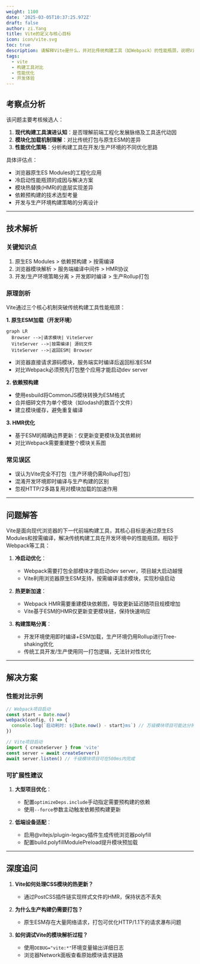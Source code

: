 ```yaml
---
weight: 1100
date: '2025-03-05T10:37:25.972Z'
draft: false
author: zi.Yang
title: Vite的定义与核心目标
icon: icon/vite.svg
toc: true
description: 请解释Vite是什么，并对比传统构建工具（如Webpack）的性能瓶颈，说明Vite的设计目标是如何解决开发环境启动慢、热更新延迟等问题的？
tags:
  - vite
  - 构建工具对比
  - 性能优化
  - 开发体验
---
```


## 考察点分析

该问题主要考核候选人：

1. **现代构建工具演进认知**：是否理解前端工程化发展脉络及工具迭代动因
2. **模块化加载机制理解**：对比传统打包与原生ESM的差异
3. **性能优化策略**：分析构建工具在开发/生产环境的不同优化思路

具体评估点：

- 浏览器原生ES Modules的工程化应用
- 冷启动性能瓶颈的成因与解决方案
- 模块热替换(HMR)的底层实现差异
- 依赖预构建的技术选型考量
- 开发与生产环境构建策略的分离设计

---

## 技术解析

### 关键知识点

1. 原生ES Modules > 依赖预构建 > 按需编译
2. 浏览器模块解析 > 服务端编译中间件 > HMR协议
3. 开发/生产环境策略分离 > 开发即时编译 > 生产Rollup打包

### 原理剖析

Vite通过三个核心机制突破传统构建工具性能瓶颈：

**1. 原生ESM加载（开发环境）**

```mermaid
graph LR
  Browser -->|请求模块| ViteServer
  ViteServer -->|按需编译| 源码文件
  ViteServer -->|返回ESM| Browser
```

- 浏览器直接请求源码模块，服务端实时编译后返回标准ESM
- 对比Webpack必须预先打包整个应用才能启动dev server

**2. 依赖预构建**

- 使用esbuild将CommonJS模块转换为ESM格式
- 合并细碎文件为单个模块（如lodash的数百个文件）
- 建立模块缓存，避免重复编译

**3. HMR优化**

- 基于ESM的精确边界更新：仅更新变更模块及其依赖树
- 对比Webpack需要重建整个模块关系图

### 常见误区

- 误认为Vite完全不打包（生产环境仍需Rollup打包）
- 混淆开发环境即时编译与生产构建的区别
- 忽视HTTP/2多路复用对模块加载的加速作用

---

## 问题解答

Vite是面向现代浏览器的下一代前端构建工具，其核心目标是通过原生ES Modules和按需编译，解决传统构建工具在开发环境中的性能瓶颈。相较于Webpack等工具：

1. **冷启动优化**：
   - Webpack需要打包全部模块才能启动dev server，项目越大启动越慢
   - Vite利用浏览器原生ESM支持，按需编译请求模块，实现秒级启动

2. **热更新加速**：
   - Webpack HMR需要重建模块依赖图，导致更新延迟随项目规模增加
   - Vite基于ESM的HMR仅更新变更模块链，保持快速响应

3. **构建策略分离**：
   - 开发环境使用即时编译+ESM加载，生产环境仍用Rollup进行Tree-shaking优化
   - 传统工具开发/生产使用同一打包逻辑，无法针对性优化

---

## 解决方案

### 性能对比示例

```javascript
// Webpack项目启动
const start = Date.now()
webpack(config, () => {
  console.log(`启动耗时: ${Date.now() - start}ms`) // 万级模块项目可能达分钟级
})

// Vite项目启动
import { createServer } from 'vite'
const server = await createServer()
await server.listen() // 千级模块项目可在500ms内完成
```

### 可扩展性建议

1. **大型项目优化**：
   - 配置`optimizeDeps.include`手动指定需要预构建的依赖
   - 使用`--force`参数主动触发依赖预构建更新

2. **低端设备适配**：
   - 启用@vitejs/plugin-legacy插件生成传统浏览器polyfill
   - 配置build.polyfillModulePreload提升模块预加载

---

## 深度追问

1. **Vite如何处理CSS模块的热更新？**
   - 通过PostCSS插件链实现样式文件的HMR，保持状态不丢失

2. **为什么生产构建仍需要打包？**
   - 原生ESM存在大量网络请求，打包可优化HTTP/1.1下的请求瀑布问题

3. **如何调试Vite的模块解析过程？**
   - 使用`DEBUG="vite:*"`环境变量输出详细日志
   - 浏览器Network面板查看原始模块请求链路
